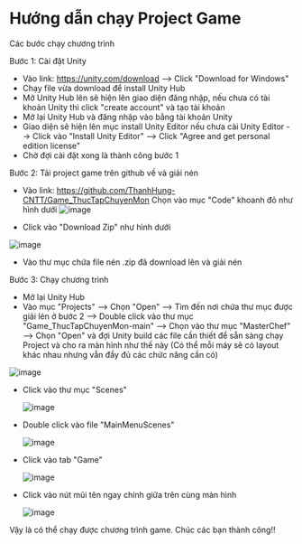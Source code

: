 # Hướng dẫn chạy Project Game

Các bước chạy chương trình

Bước 1: Cài đặt Unity
  + Vào link: https://unity.com/download  --> Click "Download for Windows"
  + Chạy file vừa download để install Unity Hub
  + Mở Unity Hub lên sẽ hiện lên giao diện đăng nhập, nếu chưa có tài khoản Unity thì click "create account" và tạo tài khoản
  + Mở lại Unity Hub và đăng nhập vào bằng tài khoản Unity
  + Giao diện sẽ hiện lên mục install Unity Editor nếu chưa cài Unity Editor --> Click vào "Install Unity Editor" --> Click "Agree and get personal edition license"
  + Chờ đợi cài đặt xong là thành công bước 1

Bước 2: Tải project game trên github về và giải nén
  + Vào link: https://github.com/ThanhHung-CNTT/Game_ThucTapChuyenMon
     Chọn vào mục "Code" khoanh đỏ như hình dưới
    ![image](https://github.com/ThanhHung-CNTT/Game_ThucTapChuyenMon/assets/72698847/d73cc90f-4646-4980-8662-6ef03b837347)




  + Click vào "Download Zip" như hình dưới

    
   ![image](https://github.com/ThanhHung-CNTT/Game_ThucTapChuyenMon/assets/72698847/a2f00a14-791e-46ed-96e7-448fc31c65a6)

  + Vào thư mục chứa file nén .zip đã download lên và giải nén

Bước 3: Chạy chương trình
  + Mở lại Unity Hub
  + Vào mục "Projects" --> Chọn "Open" --> Tìm đến nơi chứa thư mục được giải lén ở bước 2 --> Double click vào thư mục
"Game_ThucTapChuyenMon-main" --> Chọn vào thư mục "MasterChef"  --> Chọn "Open" và đợi Unity build các file cần thiết để sẵn sàng chạy Project và cho ra màn hình như thế này (Có thể mỗi máy sẽ có layout khác nhau nhưng vẫn đầy đủ các chức năng cần có)

![image](https://github.com/ThanhHung-CNTT/Game_ThucTapChuyenMon/assets/72698847/dda89b06-21d7-4f5e-972f-f8a314dcb9ae)

  + Click vào thư mục "Scenes"

    ![image](https://github.com/ThanhHung-CNTT/Game_ThucTapChuyenMon/assets/72698847/51e9e2f1-6d43-462d-a142-4aaa0c915d39)

  + Double click vào file "MainMenuScenes"

    ![image](https://github.com/ThanhHung-CNTT/Game_ThucTapChuyenMon/assets/72698847/3c9c7d66-8d56-455f-b134-cf3e7b05afcf)

  + Click vào tab "Game"

    ![image](https://github.com/ThanhHung-CNTT/Game_ThucTapChuyenMon/assets/72698847/10576e2e-820c-4aa1-a227-c26791a03b83)

  + Click vào nút mũi tên ngay chính giữa trên cùng màn hình

    ![image](https://github.com/ThanhHung-CNTT/Game_ThucTapChuyenMon/assets/72698847/3e8b5a13-e22e-47d5-91b2-2a5fab417981)

Vậy là có thể chạy được chương trình game. Chúc các bạn thành công!!

